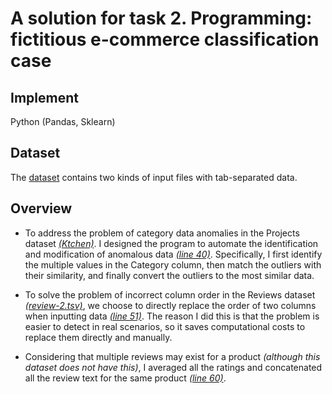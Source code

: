 # A solution for task 2. Programming: fictitious e-commerce classification case

## Implement

Python (Pandas, Sklearn)

## Dataset

The [dataset](https://surfdrive.surf.nl/files/index.php/s/LDwpIdG7HHkQiOs) contains two kinds of input files with tab-separated data.

## Overview

- To address the problem of category data anomalies in the Projects dataset [*(Ktchen)*](./dataset/products/products-data-3.tsv). I designed the program to automate the identification and modification of anomalous data [*(line 40)*](./main.py). Specifically, I first identify the multiple values in the Category column, then match the outliers with their similarity, and finally convert the outliers to the most similar data.

- To solve the problem of incorrect column order in the Reviews dataset [*(review-2.tsv)*](./dataset/reviews/reviews-2.tsv), we choose to directly replace the order of two columns when inputting data [*(line 51)*](./main.py). The reason I did this is that the problem is easier to detect in real scenarios, so it saves computational costs to replace them directly and manually.

- Considering that multiple reviews may exist for a product *(although this dataset does not have this)*, I averaged all the ratings and concatenated all the review text for the same product [*(line 60)*](./main.py).